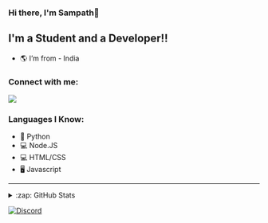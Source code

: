 ### Hi there, I'm Sampath👋


## I'm a Student and a Developer!!

- 🌎 I’m from - India

### Connect with me:

[![](https://discord.c99.nl/widget/theme-3/926451030718304268.png)](https://discord.gg/YhTU6Akzmy)
<br />

### Languages I Know:
- 🐍 Python
- 💻 Node.JS
- 💻 HTML/CSS
- 🖥️ Javascript

---

<details>
  <summary>:zap: GitHub Stats</summary>

  <img align="left" alt="Sampath's GitHub Stats" src="https://github-readme-stats.vercel.app/api?username=gsampath2&show_icons=true&hide_border=true&theme=radical" />

</details>

[website]: https://disbots.xyz
[![Discord](https://discord.com/api/guilds/986977144221610025/embed.png?style=banner1)](https://discord.gg/5hfdcjfqCQ)
